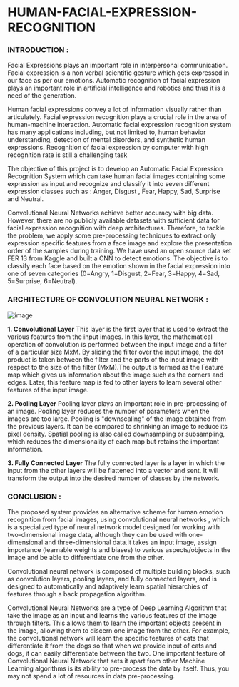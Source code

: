 # HUMAN-FACIAL-EXPRESSION-RECOGNITION

### INTRODUCTION :

Facial Expressions plays an important role in interpersonal communication. Facial expression is a non verbal scientific gesture which gets expressed in our face as per our emotions. Automatic recognition of facial expression plays an important role in artificial intelligence and robotics and thus it is a need of the generation. 

Human  facial expressions convey a lot of information visually rather than articulately. Facial expression recognition plays a crucial role in the area of human-machine interaction. Automatic facial expression recognition system has many applications including, but not limited to, human behavior understanding, detection of mental disorders, and synthetic human expressions. Recognition of facial expression by computer with high recognition rate is still a challenging task

The objective of this project is to develop an  Automatic Facial Expression Recognition System which can take human facial images containing some expression as input and recognize and classify it into seven different expression  classes  such as : Anger, Disgust , Fear, Happy, Sad, Surprise and Neutral.
     
    
Convolutional Neural Networks achieve better accuracy with big data. However, there are no publicly available datasets with sufficient data for facial expression recognition with deep architectures. Therefore, to tackle the problem, we apply some pre-processing techniques to extract only expression specific features from a face image and explore the presentation order of the samples during training. We have used an open source data set FER 13 from Kaggle and built a CNN to detect emotions.  The objective is to classify each face based on the emotion shown in the facial expression into one of seven categories (0=Angry, 1=Disgust, 2=Fear, 3=Happy, 4=Sad, 5=Surprise, 6=Neutral).

### ARCHITECTURE OF CONVOLUTION NEURAL NETWORK :


![image](https://user-images.githubusercontent.com/85671826/123841528-4b005200-d92d-11eb-876c-5c71c8b8ab2e.png)

**1. Convolutional Layer**
This layer is the first layer that is used to extract the various features from the input images. In this layer, the mathematical operation of convolution is performed between the input image and a filter of a particular size MxM. By sliding the filter over the input image, the dot product is taken between the filter and the parts of the input image with respect to the size of the filter (MxM).The output is termed as the Feature map which gives us information about the image such as the corners and edges. Later, this feature map is fed to other layers to learn several other features of the input image.

**2. Pooling Layer**
Pooling layer plays an important role in pre-processing of an image. Pooling layer reduces the number of parameters when the images are too large. Pooling is "downscaling" of the image obtained from the previous layers. It can be compared to shrinking an image to reduce its pixel density. Spatial pooling is also called downsampling or subsampling, which reduces the dimensionality of each map but retains the important information.


**3. Fully Connected Layer**
The fully connected layer is a layer in which the input from the other layers will be flattened into a vector and sent. It will transform the output into the desired number of classes by the network.

 ### CONCLUSION :
 
The proposed system provides an alternative scheme for human emotion recognition from facial  images, using convolutional neural networks , which is a specialized type of neural network model designed for working with two-dimensional image data, although they can be used with one-dimensional and three-dimensional data.It takes an input image, assign importance (learnable weights and biases) to various aspects/objects in the image and be able to differentiate one from the other.

Convolutional neural network is composed of multiple building blocks, such as convolution layers, pooling layers, and fully connected layers, and is designed to automatically and adaptively learn spatial hierarchies of features through a back propagation algorithm.

Convolutional Neural Networks are a type of Deep Learning Algorithm that take the image as an input and learns the various features of the image through filters. This allows them to learn the important objects present in the image, allowing them to discern one image from the other. For example, the convolutional network will learn the specific features of cats that differentiate it from the dogs so that when we provide input of cats and dogs, it can easily differentiate between the two. One important feature of Convolutional Neural Network that sets it apart from other Machine Learning algorithms is its ability to pre-process the data by itself. Thus, you may not spend a lot of resources in data pre-processing.


